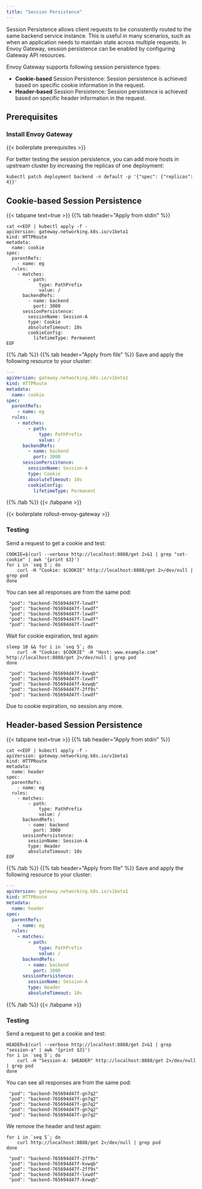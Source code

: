 ```yaml
---
title: "Session Persistence"
---
```


Session Persistence allows client requests to be consistently routed to the same backend service instance. This is useful in many scenarios, such as when an application needs to maintain state across multiple requests. In Envoy Gateway, session persistence can be enabled by configuring Gateway API resources.

Envoy Gateway supports following session persistence types:
- **Cookie-based** Session Persistence: Session persistence is achieved based on specific cookie information in the request.
- **Header-based** Session Persistence: Session persistence is achieved based on specific header information in the request.

## Prerequisites

### Install Envoy Gateway

{{< boilerplate prerequisites >}}

For better testing the session persistence, you can add more hosts in upstream cluster by increasing the replicas of one deployment:

```shell
kubectl patch deployment backend -n default -p '{"spec": {"replicas": 4}}'
```

## Cookie-based Session Persistence

{{< tabpane text=true >}}
{{% tab header="Apply from stdin" %}}

```shell
cat <<EOF | kubectl apply -f -
apiVersion: gateway.networking.k8s.io/v1beta1
kind: HTTPRoute
metadata:
  name: cookie
spec:
  parentRefs:
    - name: eg
  rules:
    - matches:
        - path:
            type: PathPrefix
            value: /
      backendRefs:
        - name: backend
          port: 3000
      sessionPersistence:
        sessionName: Session-A
        type: Cookie
        absoluteTimeout: 10s
        cookieConfig:
          lifetimeType: Permanent
EOF
```

{{% /tab %}}
{{% tab header="Apply from file" %}}
Save and apply the following resource to your cluster:

```yaml
---
apiVersion: gateway.networking.k8s.io/v1beta1
kind: HTTPRoute
metadata:
  name: cookie
spec:
  parentRefs:
    - name: eg
  rules:
    - matches:
        - path:
            type: PathPrefix
            value: /
      backendRefs:
        - name: backend
          port: 3000
      sessionPersistence:
        sessionName: Session-A
        type: Cookie
        absoluteTimeout: 10s
        cookieConfig:
          lifetimeType: Permanent
```

{{% /tab %}}
{{< /tabpane >}}

{{< boilerplate rollout-envoy-gateway >}}

### Testing

Send a request to get a cookie and test:

```shell
COOKIE=$(curl --verbose http://localhost:8888/get 2>&1 | grep "set-cookie" | awk '{print $3}')
for i in `seq 5`; do
    curl -H "Cookie: $COOKIE" http://localhost:8888/get 2>/dev/null | grep pod
done
```

You can see all responses are from the same pod:

```console
 "pod": "backend-765694d47f-lxwdf"
 "pod": "backend-765694d47f-lxwdf"
 "pod": "backend-765694d47f-lxwdf"
 "pod": "backend-765694d47f-lxwdf"
 "pod": "backend-765694d47f-lxwdf"
```

Wait for cookie expiration, test again:

```shell
sleep 10 && for i in `seq 5`; do
    curl -H "Cookie: $COOKIE" -H "Host: www.example.com" http://localhost:8888/get 2>/dev/null | grep pod
done
```

```console
 "pod": "backend-765694d47f-kvwqb"
 "pod": "backend-765694d47f-lxwdf"
 "pod": "backend-765694d47f-kvwqb"
 "pod": "backend-765694d47f-2ff9s"
 "pod": "backend-765694d47f-lxwdf"
```

Due to cookie expiration, no session any more.

## Header-based Session Persistence

{{< tabpane text=true >}}
{{% tab header="Apply from stdin" %}}

```shell
cat <<EOF | kubectl apply -f -
apiVersion: gateway.networking.k8s.io/v1beta1
kind: HTTPRoute
metadata:
  name: header
spec:
  parentRefs:
    - name: eg
  rules:
    - matches:
        - path:
            type: PathPrefix
            value: /
      backendRefs:
        - name: backend
          port: 3000
      sessionPersistence:
        sessionName: Session-A
        type: Header
        absoluteTimeout: 10s
EOF
```

{{% /tab %}}
{{% tab header="Apply from file" %}}
Save and apply the following resource to your cluster:

```yaml
---
apiVersion: gateway.networking.k8s.io/v1beta1
kind: HTTPRoute
metadata:
  name: header
spec:
  parentRefs:
    - name: eg
  rules:
    - matches:
        - path:
            type: PathPrefix
            value: /
      backendRefs:
        - name: backend
          port: 3000
      sessionPersistence:
        sessionName: Session-A
        type: Header
        absoluteTimeout: 10s
```

{{% /tab %}}
{{< /tabpane >}}

### Testing


Send a request to get a cookie and test:

```shell
HEADER=$(curl --verbose http://localhost:8888/get 2>&1 | grep "session-a" | awk '{print $3}')
for i in `seq 5`; do
    curl -H "Session-A: $HEADER" http://localhost:8888/get 2>/dev/null | grep pod
done
```

You can see all responses are from the same pod:

```console
 "pod": "backend-765694d47f-gn7q2"
 "pod": "backend-765694d47f-gn7q2"
 "pod": "backend-765694d47f-gn7q2"
 "pod": "backend-765694d47f-gn7q2"
 "pod": "backend-765694d47f-gn7q2"
```

We remove the header and test again:

```shell
for i in `seq 5`; do
    curl http://localhost:8888/get 2>/dev/null | grep pod
done
```

```console
 "pod": "backend-765694d47f-2ff9s"
 "pod": "backend-765694d47f-kvwqb"
 "pod": "backend-765694d47f-2ff9s"
 "pod": "backend-765694d47f-lxwdf"
 "pod": "backend-765694d47f-kvwqb"

```

[HTTPRoute]: https://gateway-api.sigs.k8s.io/api-types/httproute